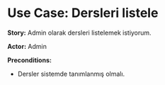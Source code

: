 Use Case: Dersleri listele
============

**Story:** Admin olarak dersleri listelemek istiyorum.

**Actor:** Admin

**Preconditions:**

- Dersler sistemde tanımlanmış olmalı.